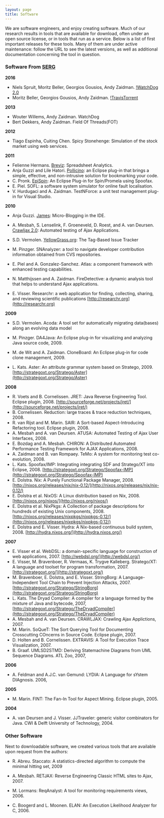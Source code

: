 ```yaml
---
layout: page
title: Software
---
```


We are software engineers, and enjoy creating software. Much of our research results in tools that are available for download, often under an open source license, or in tools that run as a service. Below is a list of first important releases for these tools. Many of them are under active maintenance: follow the URL to see the latest versions, as well as additional documentation concerning the tool in question.

### []() Software From [SERG](/)

**2016**

- Niels Spruit, Moritz Beller, Georgios Gousios, Andy Zaidman. [!WatchDog 2.0](https://github.com/TestRoots/watchdog)
- Moritz Beller, Georgios Gousios, Andy Zaidman. [!TravisTorrent](http://travistorrent.testroots.org)

**2013**

- Wouter Willems, Andy Zaidman. WatchDog
- Bert Dekkers, Andy Zaidman. Field Of Threads(FOT)

**2012**

- Tiago Espinha, Cuiting Chen. Spicy Stonehenge: Simulation of the stock market using web services.

**2011**

- Felienne Hermans. [Breviz](http://www.infotron.nl): Spreadsheet Analytics.
- Anja Guzzi and Lile Hatori. [Pollicino](http://www.st.ewi.tudelft.nl/~guzzi/pollicino/): an Eclipse plug-in that brings a simple, effective, and non-intrusive solution for bookmarking your code.
- C. Pronk. [EpiSpin](http://epispin.ewi.tudelft.nl/): An Eclipse Plug-in for Spin/Promela using Spoofax.
- E. Piel. SOFL: a software system simulator for online fault localisation.
- V. Hurdugaci and A. Zaidman. TestNForce: a unit test management plug-in for Visual Studio.

**2010**

- Anja Guzzi. [James](http://www.st.ewi.tudelft.nl/~guzzi/james/): Micro-Blogging in the IDE.
- A. Mesbah, S. Lenselink, F. Groeneveld, D. Roest, and A. van Deursen. [Crawljax 2.0](http://crawljax.com/download/): Automated testing of Ajax Applications.
- S.D. Vermolen. [YellowGrass.org](http://yellowgrass.org): The Tag-Based Issue Tracker
- M. Pinzger. SNAnalyzer: a tool to navigate developer contribution information obtained from CVS repositories.

-  E. Piel and A. Gonzalez-Sanchez. Atlas: a component framework with enhanced testing capabilities.

-  N. Matthijssen and A. Zaidman. FireDetective: a dynamic analysis tool that helps to understand Ajax applications.

-  E. Visser. Researchr: a web application for finding, collecting, sharing, and reviewing scientific publications [http://researchr.org](http://researchr.org)

**2009**

-  S.D. Vermolen. Acoda: A tool set for automatically migrating data(bases) along an evolving data model

-  M. Pinzger. DA4Java: An Eclipse plug-in for visualizing and analyzing Java source code, 2009. 
-  M. de Wit and A. Zaidman. CloneBoard: An Eclipse plug-in for code clone management, 2009. 
-  L. Kats. Aster: An attribute grammar system based on Stratego, 2009. [http://strategoxt.org/Stratego/Aster](http://strategoxt.org/Stratego/Aster)

**2008**

-  R. Voets and B. Cornelissen. JRET: Java Reverse Engineering Tool. Eclipse plugin, 2008. [http://sourceforge.net/projects/jret/](http://sourceforge.net/projects/jret/)
-  B. Cornelissen. Reduction: large traces & trace reduction techniques, 2008. 
-  R. van Rijst and M. Marin. SAIR: A Sort-based Aspect-Introducing Refactoring tool. Eclipse plugin, 2008. 
-  A. Mesbah and A. van Deursen. ATUSA: Automated Testing of Ajax User Interfaces, 2008. 
-  E. Bozdag and A. Mesbah. CHIRON: A Distributed Automated Performance Testing Framework for AJAX Applications, 2008. 
-  A. Zaidman and B. van Rompaey. TeMo: A system for monitoring test co-evolution, 2008. 
-  L. Kats. Spoofax/IMP: Integrating integrating SDF and Stratego/XT into Eclipse, 2008. [http://strategoxt.org/Stratego/Spoofax-IMP](http://strategoxt.org/Stratego/Spoofax-IMP)
-  E. Dolstra. Nix: A Purely Functional Package Manager, 2008. [http://nixos.org/releases/nix/nix-0.12/](http://nixos.org/releases/nix/nix-0.12/)
-  E. Dolstra et al. NixOS: A Linux distribution based on Nix, 2008. [http://nixos.org/nixos/](http://nixos.org/nixos/)
-  E. Dolstra et al. NixPkgs: A Collection of package descriptions for hundreds of existing Unix components, 2008. [http://nixos.org/releases/nixpkgs/nixpkgs-0.12/](http://nixos.org/releases/nixpkgs/nixpkgs-0.12/)
-  E. Dolstra and E. Visser. Hydra: A Nix-based continuous build system, 2008. [http://hydra.nixos.org/](http://hydra.nixos.org/)

**2007**

-  E. Visser et al. WebDSL: a domain-specific language for construction of web applications, 2007. [http://webdsl.org/](http://webdsl.org/)
-  E. Visser, M. Bravenboer, R. Vermaas, K. Trygve Kalleberg. 
Stratego/XT: A language and toolset for program transformation, 2007. [http://strategoxt.org/](http://strategoxt.org/)
-  M. Bravenboer, E. Dolstra, and E. Visser. StringBorg: A Language-Independent Tool Chain to Prevent Injection Attacks, 2007. [http://strategoxt.org/Stratego/StringBorg](http://strategoxt.org/Stratego/StringBorg)
-  L. Kats. The Dryad Compiler: A compiler for a language formed by the mixture of Java and bytecode, 2007, [http://strategoxt.org/Stratego/TheDryadCompiler](http://strategoxt.org/Stratego/TheDryadCompiler)
-  A. Mesbah and A. van Deursen. CRAWLJAX: Crawling Ajax Applictions, 2007. 
-  M. Marin. SoQueT: The Sort Querying Tool for Documenting Crosscutting COncerns in Source Code. Eclipse plugin, 2007. 
-  D. Holten and B. Cornelissen. EXTRAVIS: A Tool for Execution Trace Visualization, 2007. 
-  B. Graaf. UMLSD2STMD: Deriving Statemachine Diagrams from UML Sequence Diagrams. ATL Zoo, 2007,

**2006**

-  A. Feldman and A.J.C. van Gemund: LYDIA: A Language for sYstem DIAgnosis. 2006, 

**2005**

-  M. Marin. FINT: The Fan-In Tool for Aspect Mining. Eclipse plugin, 2005.

**2004**

-  A. van Deursen and J. Visser. JJTraveler: generic visitor combinators for Java. CWI & Delft University of Technology, 2004. 

### []() Other Software 

Next to downloadable software, we created various tools that are available
upon request from the authors:

-  R. Abreu. Staccato: A statistics-directed algorithm to compute the minimal hitting set, 2009

-  A. Mesbah. RETJAX: Reverse Engineering Classic HTML sites to Ajax, 2007.

-  M. Lormans: ReqAnalyst: A tool for monitoring requirements views, 2006.

-  C. Boogerd and L. Moonen. ELAN: An Execution Likelihood Analyzer for C, 2006.